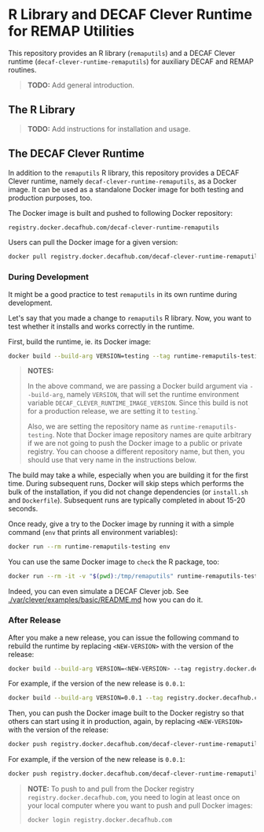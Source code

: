 # R Library and DECAF Clever Runtime for REMAP Utilities

This repository provides an R library (`remaputils`) and a DECAF Clever runtime
(`decaf-clever-runtime-remaputils`) for auxiliary DECAF and REMAP routines.

> **TODO:** Add general introduction.

## The R Library

> **TODO:** Add instructions for installation and usage.

## The DECAF Clever Runtime

In addition to the `remaputils` R library, this repository provides a DECAF
Clever runtime, namely `decaf-clever-runtime-remaputils`, as a Docker image. It
can be used as a standalone Docker image for both testing and production
purposes, too.

The Docker image is built and pushed to following Docker repository:

```txt
registry.docker.decafhub.com/decaf-clever-runtime-remaputils
```

Users can pull the Docker image for a given version:

```sh
docker pull registry.docker.decafhub.com/decaf-clever-runtime-remaputils:v<VERSION>
```

### During Development

It might be a good practice to test `remaputils` in its own runtime during
development.

Let's say that you made a change to `remaputils` R library. Now, you want to
test whether it installs and works correctly in the runtime.

First, build the runtime, ie. its Docker image:

```sh
docker build --build-arg VERSION=testing --tag runtime-remaputils-testing .
```

> **NOTES:**
>
> In the above command, we are passing a Docker build argument via
> `--build-arg`, namely `VERSION`, that will set the runtime environment
> variable `DECAF_CLEVER_RUNTIME_IMAGE_VERSION`. Since this build is not for a
> production release, we are setting it to `testing`.`
>
> Also, we are setting the repository name as `runtime-remaputils-testing`. Note
> that Docker image repository names are quite arbitrary if we are not going to
> push the Docker image to a public or private registry. You can choose a
> different repository name, but then, you should use that very name in the
> instructions below.

The build may take a while, especially when you are building it for the first
time. During subsequent runs, Docker will skip steps which performs the bulk of
the installation, if you did not change dependencies (or `install.sh` and
`Dockerfile`). Subsequent runs are typically completed in about 15-20 seconds.

Once ready, give a try to the Docker image by running it with a simple command
(`env` that prints all environment variables):

```sh
docker run --rm runtime-remaputils-testing env
```

You can use the same Docker image to `check` the R package, too:

```sh
docker run --rm -it -v "$(pwd):/tmp/remaputils" runtime-remaputils-testing R --quiet --vanilla -e 'devtools::check("/tmp/remaputils")'
```

Indeed, you can even simulate a DECAF Clever job. See
[./var/clever/examples/basic/README.md](./var/clever/examples/basic/README.md)
how you can do it.

### After Release

After you make a new release, you can issue the following command to rebuild the
runtime by replacing `<NEW-VERSION>` with the version of the release:

```sh
docker build --build-arg VERSION=<NEW-VERSION> --tag registry.docker.decafhub.com/decaf-clever-runtime-remaputils:v<NEW-VERSION> .
```

For example, if the version of the new release is `0.0.1`:

```sh
docker build --build-arg VERSION=0.0.1 --tag registry.docker.decafhub.com/decaf-clever-runtime-remaputils:v0.0.1 .
```

Then, you can push the Docker image built to the Docker registry so that others
can start using it in production, again, by replacing `<NEW-VERSION>` with the
version of the release:

```sh
docker push registry.docker.decafhub.com/decaf-clever-runtime-remaputils:v<NEW-VERSION>
```

For example, if the version of the new release is `0.0.1`:

```sh
docker push registry.docker.decafhub.com/decaf-clever-runtime-remaputils:v0.0.1
```

> **NOTE:** To push to and pull from the Docker registry
> `registry.docker.decafhub.com`, you need to login at least once on your local
> computer where you want to push and pull Docker images:
>
> ```sh
> docker login registry.docker.decafhub.com
> ```
